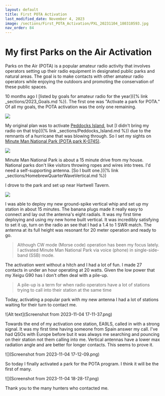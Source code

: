 ```yaml
---
layout: default
title: First POTA Activation
last_modified_date: November 4, 2023
image: /sections/First_POTA_Activation/PXL_20231104_180310593.jpg
nav_order: 84
---
```


# My first Parks on the Air Activation

Parks on the Air (POTA) is a popular amateur radio activity that involves operators setting up their radio equipment in designated public parks and natural areas. The goal is to make contacts with other amateur radio operators while enjoying the outdoors and promoting the conservation of these public spaces.

10 months ago I [listed by goals for amateur radio for the year]({% link _sections/2023_Goals.md %}). The
first one was "Activate a park for POTA." Of all my goals, the POTA activation was the only one remaining.

![](PXL_20231104_180310593.jpg)

My original plan was to activate [Peddocks Island](https://pota.app/#/park/K-2421), but 
[I didn't bring my radio on that trip]({% link _sections/Peddocks_Island.md %}) due to the remnants of a 
hurricane that was blowing through. So I set my sights on 
[Minute Man National Park (POTA park K-0745)](https://pota.app/#/park/K-0745). 

![](PXL_20231104_180359984.jpg)

Minute Man National Park is about a 15 minute drive from my house. 
National parks don't like visitors throwing ropes and wires into trees.
I'd need a self-supporting antenna. 
[So I built one.]({% link _sections/HomebrewQuarterWaveVertical.md %})

I drove to the park and set up near Hartwell Tavern.

![](PXL_20231104_170321151.jpg)

I was able to deploy my new ground-spike vertical whip and set up my station in about 15 minutes. The banana plugs made
it really easy to connect and lay out the antenna's eight radials. It was my 
first time deploying and using my new home built vertical. It was 
incredibly satisfying to set it up, turn on the radio an see that I had a 1.4 to 1 SWR match. The antenna at its full
height was resonant for 20 meter operation and ready to go.

> Although CW mode (Morse code) operation has been my focus lately. 
> I activated Minute Man National Park via voice (phone) in single-side-band (SSB) mode.

The activation went without a hitch and I had a lot of fun. I made 27 contacts in under an hour operating at 20 watts. 
Given the low power that my Xeigu G90 has I don't often deal with a pile-up.

> A pile-up is a term for when radio operators have a lot of stations trying to call into their station at the same time

Today, activating a popular park with my new antenna I had a lot of stations waiting for their turn to contact me.

![Alt text](Screenshot from 2023-11-04 17-11-37.png)


Towards the end of my activation one station, EA9LS, called in with a strong signal. It was my first time having someone
from Spain answer my call. I've had QSOs with Europe before but it was always me searching and pouncing on their station
not them calling into me. Vertical antennas have a lower max radiation angle and are better for longer contacts. This
seems to prove it.

![](Screenshot from 2023-11-04 17-12-09.png)

So today I finally activated a park for the POTA program. I think it will be the first of many.

![](Screenshot from 2023-11-04 18-28-17.png)

Thank you to the many hunters who contacted me.




